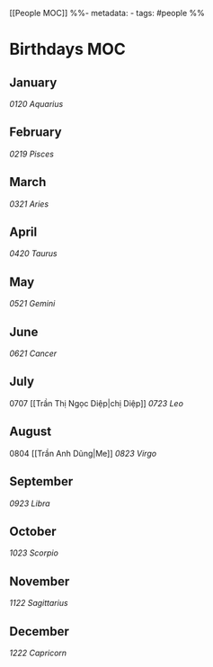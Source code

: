 [[People MOC]]
%%- metadata:
	- tags: #people %%
# Birthdays MOC

## January

_0120 Aquarius_

## February

_0219 Pisces_
## March

_0321 Aries_

## April

_0420 Taurus_
## May

_0521 Gemini_

## June

_0621 Cancer_
## July
0707 [[Trần Thị Ngọc Diệp|chị Diệp]]
_0723 Leo_

## August
0804 [[Trần Anh Dũng|Me]]
_0823 Virgo_

## September

_0923 Libra_
## October

_1023 Scorpio_

## November


_1122 Sagittarius_
## December

_1222 Capricorn_